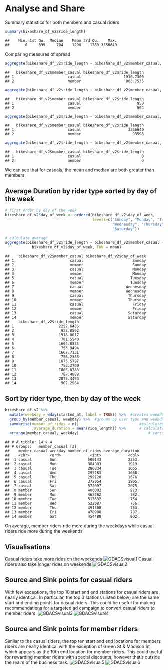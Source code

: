 # Analyse and Share
Summary statistics for both members and casual riders
```R
summary(bikeshare_df_v2$ride_length)
```
```
##    Min. 1st Qu.  Median    Mean 3rd Qu.    Max. 
##       0     395     704    1296    1283 3356649
```
Comparing measures of spread
```R
aggregate(bikeshare_df_v2$ride_length ~ bikeshare_df_v2$member_casual, FUN = mean)
```
```
##   bikeshare_df_v2$member_casual bikeshare_df_v2$ride_length
## 1                        casual                   1916.7300
## 2                        member                    803.7535
```
```R
aggregate(bikeshare_df_v2$ride_length ~ bikeshare_df_v2$member_casual, FUN = median)
```
```
##   bikeshare_df_v2$member_casual bikeshare_df_v2$ride_length
## 1                        casual                         950
## 2                        member                         564
```
```R
aggregate(bikeshare_df_v2$ride_length ~ bikeshare_df_v2$member_casual, FUN = max)
```
```
##   bikeshare_df_v2$member_casual bikeshare_df_v2$ride_length
## 1                        casual                     3356649
## 2                        member                       93596
```
```R
aggregate(bikeshare_df_v2$ride_length ~ bikeshare_df_v2$member_casual, FUN = min)
```
```
##   bikeshare_df_v2$member_casual bikeshare_df_v2$ride_length
## 1                        casual                           0
## 2                        member                           0
```
We can see that for casuals, the mean and median are both greater than members
## Average Duration by rider type sorted by day of the week
```R
# first order by day of the week
bikeshare_df_v2$day_of_week <- ordered(bikeshare_df_v2$day_of_week, 
                                       levels=c("Sunday", "Monday", "Tuesday", 
                                                "Wednesday", "Thursday", "Friday", 
                                                "Saturday")) 

# calculate average
aggregate(bikeshare_df_v2$ride_length ~ bikeshare_df_v2$member_casual + 
            bikeshare_df_v2$day_of_week, FUN = mean)
```
```
##    bikeshare_df_v2$member_casual bikeshare_df_v2$day_of_week
## 1                         casual                      Sunday
## 2                         member                      Sunday
## 3                         casual                      Monday
## 4                         member                      Monday
## 5                         casual                     Tuesday
## 6                         member                     Tuesday
## 7                         casual                   Wednesday
## 8                         member                   Wednesday
## 9                         casual                    Thursday
## 10                        member                    Thursday
## 11                        casual                      Friday
## 12                        member                      Friday
## 13                        casual                    Saturday
## 14                        member                    Saturday
##    bikeshare_df_v2$ride_length
## 1                    2252.6486
## 2                     922.8562
## 3                    1918.8017
## 4                     781.5540
## 5                    1664.8835
## 6                     753.9494
## 7                    1667.7131
## 8                     756.2363
## 9                    1675.5797
## 10                    753.2709
## 11                   1805.0783
## 12                    787.4889
## 13                   2075.4493
## 14                    902.2964
```
## Sort by rider type, then by day of the week
```R
bikeshare_df_v2 %>% 
  mutate(weekday = wday(started_at, label = TRUE)) %>%  #creates weekday field using wday()
  group_by(member_casual, weekday) %>%  #groups by user type and weekday
  summarise(number_of_rides = n()                           #calculates the number of rides and average duration 
            ,average_duration = mean(ride_length)) %>%      # calculates the average duration
  arrange(member_casual, weekday)                               # sorts
```
```
## # A tibble: 14 × 4
## # Groups:   member_casual [2]
##    member_casual weekday number_of_rides average_duration
##    <chr>         <ord>             <int>            <dbl>
##  1 casual        Sun              500143            2253.
##  2 casual        Mon              304983            1919.
##  3 casual        Tue              286834            1665.
##  4 casual        Wed              295283            1668.
##  5 casual        Thu              299120            1676.
##  6 casual        Fri              372054            1805.
##  7 casual        Sat              572097            2075.
##  8 member        Sun              406002             923.
##  9 member        Mon              462262             782.
## 10 member        Tue              513632             754.
## 11 member        Wed              522687             756.
## 12 member        Thu              491308             753.
## 13 member        Fri              470988             787.
## 14 member        Sat              454488             902.
```
On average, member riders ride more during the weekdays while casual riders ride more during the weekends
## Visualisations
Casual riders take more rides on the weekends
![GDACSvisual1](https://user-images.githubusercontent.com/124275087/233642618-376eaeeb-7b6e-4da6-a4d2-ea160f6ad1b6.png)
Casual riders also take longer rides on weekends
![GDACSvisual2](https://user-images.githubusercontent.com/124275087/233642812-59dd64e1-ee72-4744-929e-62daeeed611f.png)
## Source and Sink points for casual riders
With few exceptions, the top 10 start and end stations for casual riders are nearly identical. In particular, the top 3 stations (listed below) are the same start and ending points for casual riders. This could be useful for making recommendations for a targeted ad campaign to convert casual riders to member riders.
![GDACSvisual3](https://user-images.githubusercontent.com/124275087/233643402-f912796a-d8b4-4015-8f97-1dc76d2237b9.png)
![GDACSvisual4](https://user-images.githubusercontent.com/124275087/233643445-8f3ffb25-3591-4c34-bf59-57436fee415c.png)
## Source and Sink points for member riders
Similar to the casual riders, the top ten start and end locations for members riders are nearly identical with the exception of Green St & Madison St which appears as the 10th end location for member riders. This could useful for rewarding member riders with special discounts, however that’s outside the realm of the business task.
![GDACSvisual5](https://user-images.githubusercontent.com/124275087/233643629-dab58d24-1d16-454f-a27d-2b2b2bbb4743.png)
![GDACSvisual6](https://user-images.githubusercontent.com/124275087/233643722-660844ba-0159-4f62-bd00-b829a404bd7e.png)

